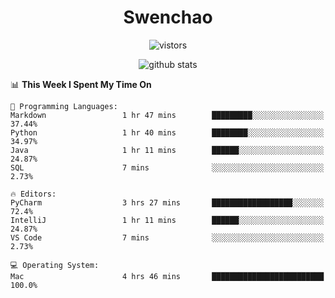 <h1 align="center">Swenchao</h3>

<p align="center">
  <img src="https://visitor-badge.glitch.me/badge?page_id=Swenchao" alt="vistors" />
</p>

<p align="center">
  <img src="https://github-readme-stats.vercel.app/api?username=Swenchao&count_private=true&show_icons=true&theme=vue-dark&hide_title=true" alt="github stats" />
</p>

<!--START_SECTION:waka-->
📊 **This Week I Spent My Time On** 

```text
💬 Programming Languages: 
Markdown                 1 hr 47 mins        █████████░░░░░░░░░░░░░░░░   37.44% 
Python                   1 hr 40 mins        ████████░░░░░░░░░░░░░░░░░   34.97% 
Java                     1 hr 11 mins        ██████░░░░░░░░░░░░░░░░░░░   24.87% 
SQL                      7 mins              ░░░░░░░░░░░░░░░░░░░░░░░░░   2.73%

🔥 Editors: 
PyCharm                  3 hrs 27 mins       ██████████████████░░░░░░░   72.4% 
IntelliJ                 1 hr 11 mins        ██████░░░░░░░░░░░░░░░░░░░   24.87% 
VS Code                  7 mins              ░░░░░░░░░░░░░░░░░░░░░░░░░   2.73%

💻 Operating System: 
Mac                      4 hrs 46 mins       █████████████████████████   100.0%

```


<!--END_SECTION:waka-->
